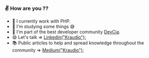 ### :v: How are you ?? 

- :yellow_heart: I currently work with PHP.
- 🌱 I'm studying some things :sweat_smile:
- 👯 I'm part of the best developer community [DevCia](https://github.com/DevCia).
- :smile: Let's talk => [Linkedin("Kraudio");](https://www.linkedin.com/in/claudio-silva-junior-12aba9158/)
- :books: Public articles to help and spread knowledge throughout the community => [Medium("Kraudio");](https://medium.com/@claudio.199644)
